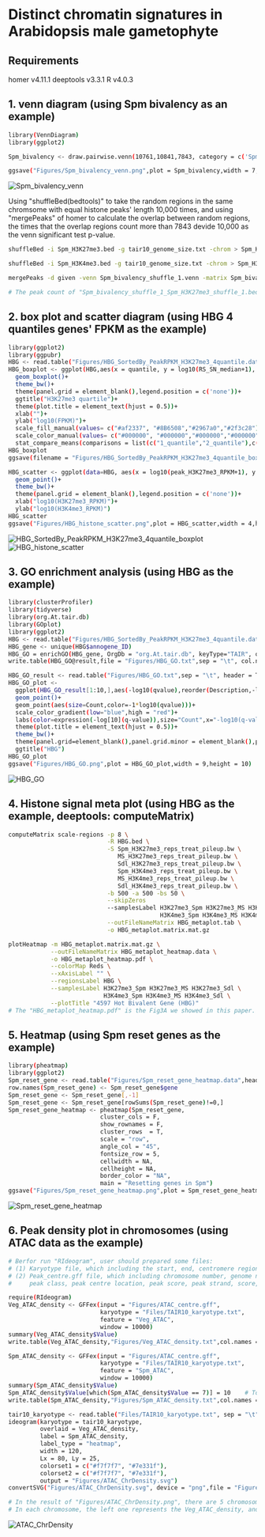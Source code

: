 # Distinct chromatin signatures in Arabidopsis male gametophyte

## Requirements
homer v4.11.1
deeptools v3.3.1
R v4.0.3


## 1. venn diagram (using Spm bivalency as an example)
```bash
library(VennDiagram)
library(ggplot2)

Spm_bivalency <- draw.pairwise.venn(10761,10841,7843, category = c('Spm_H3K27me3','Spm_H3K4me3'), col = "transparent", fill = c("skyblue3", "hotpink3"), alpha = 0.5, label.col = c("darkblue", "white", "darkred"), cex = 2, fontfamily = "serif", fontface = "bold", cat.default.pos = "outer", cat.col = c("darkblue", "darkred"), cat.cex = 1.5, cat.fontfamily = "serif",  cat.pos  = c(10,350),rotation.degree=180,inverted = F)

ggsave("Figures/Spm_bivalency_venn.png",plot = Spm_bivalency,width = 7,height = 7)
```
![Spm_bivalency_venn](https://github.com/Blairewen/Arabidopsis-Pollen/blob/main/Figures/Spm_bivalency_venn.png)

Using "shuffleBed(bedtools)" to take the random regions in the same chromsome with equal histone peaks' length 10,000 times, and using "mergePeaks" of homer to calculate the overlap between random  regions, the times that the overlap regions count more than 7843 devide 10,000 as the venn significant test p-value.

```bash
shuffleBed -i Spm_H3K27me3.bed -g tair10_genome_size.txt -chrom > Spm_H3K27me3_shuffle_1.bed

shuffleBed -i Spm_H3K4me3.bed -g tair10_genome_size.txt -chrom > Spm_H3K4me3_shuffle_1.bed

mergePeaks -d given -venn Spm_bivalency_shuffle_1.venn -matrix Spm_bivalency_shuffle_1 -prefix Spm_bivalency_shuffle_1 Spm_H3K27me3_shuffle_1.bed Spm_H3K4me3_shuffle_1.bed

# The peak count of "Spm_bivalency_shuffle_1_Spm_H3K27me3_shuffle_1.bed_Spm_H3K4me3_shuffle_1.bed" is the overlap of the 1st shuffle.
```

## 2. box plot and scatter diagram (using HBG 4 quantiles genes' FPKM as the example)
```bash
library(ggplot2)
library(ggpubr)
HBG <- read.table("Figures/HBG_SortedBy_PeakRPKM_H3K27me3_4quantile.data",sep = "\t",header = T,quote = "")
HBG_boxplot <- ggplot(HBG,aes(x = quantile, y = log10(RS_SN_median+1), fill = quantile)) + 
  geom_boxplot()+
  theme_bw()+
  theme(panel.grid = element_blank(),legend.position = c('none'))+
  ggtitle("H3K27me3 quartile")+
  theme(plot.title = element_text(hjust = 0.5))+
  xlab("")+
  ylab("log10(FPKM)")+
  scale_fill_manual(values= c("#af2337", "#8B6508","#2967a0","#2f3c28"))+
  scale_color_manual(values= c("#000000", "#000000","#000000","#000000"))+
  stat_compare_means(comparisons = list(c("1_quantile","2_quantile"),c("2_quantile","3_quantile"),c("3_quantile","4_quantile")))
HBG_boxplot
ggsave(filename = "Figures/HBG_SortedBy_PeakRPKM_H3K27me3_4quantile_boxplot.png",plot = HBG_boxplot,width = 6,height = 9)

HBG_scatter <- ggplot(data=HBG, aes(x = log10(peak_H3K27me3_RPKM+1), y = log10(peak_H3K4me3_RPKM+1))) + 
  geom_point()+ 
  theme_bw()+
  theme(panel.grid = element_blank(),legend.position = c('none'))+
  xlab("log10(H3K27me3_RPKM)")+
  ylab("log10(H3K4me3_RPKM)")
HBG_scatter
ggsave("Figures/HBG_histone_scatter.png",plot = HBG_scatter,width = 4,height = 4)
```
![HBG_SortedBy_PeakRPKM_H3K27me3_4quantile_boxplot](https://github.com/Blairewen/Arabidopsis-Pollen/blob/main/Figures/HBG_SortedBy_PeakRPKM_H3K27me3_4quantile_boxplot.png)
![HBG_histone_scatter](https://github.com/Blairewen/Arabidopsis-Pollen/blob/main/Figures/HBG_histone_scatter.png)

## 3. GO enrichment analysis (using HBG as the example)
```bash
library(clusterProfiler)
library(tidyverse)
library(org.At.tair.db)
library(GOplot)
library(ggplot2)
HBG <- read.table("Figures/HBG_SortedBy_PeakRPKM_H3K27me3_4quantile.data",sep = "\t",header = T,quote = "")
HBG_gene <- unique(HBG$annogene_ID)
HBG_GO = enrichGO(HBG_gene, OrgDb = "org.At.tair.db", keyType="TAIR", ont="BP",qvalueCutoff = 0.1)
write.table(HBG_GO@result,file = "Figures/HBG_GO.txt",sep = "\t", col.names = T, row.names = F,quote = F)

HBG_GO_result <- read.table("Figures/HBG_GO.txt",sep = "\t", header = T, quote = "")
HBG_GO_plot <- 
  ggplot(HBG_GO_result[1:10,],aes(-log10(qvalue),reorder(Description,-log10(qvalue)))) +
  geom_point()+
  geom_point(aes(size=Count,color=-1*log10(qvalue)))+
  scale_color_gradient(low="blue",high = "red")+
  labs(color=expression(-log[10](q-value)),size="Count",x="-log10(q-value)",y="GO Term")+
  theme(plot.title = element_text(hjust = 0.5))+
  theme_bw()+
  theme(panel.grid=element_blank(),panel.grid.minor = element_blank(),panel.background = element_blank(), axis.line = element_line(colour = "black"))+
  ggtitle("HBG")
HBG_GO_plot
ggsave("Figures/HBG_GO.png",plot = HBG_GO_plot,width = 9,height = 10)
```
![HBG_GO](https://github.com/Blairewen/Arabidopsis-Pollen/blob/main/Figures/HBG_GO.png)

## 4. Histone signal meta plot (using HBG as the example, deeptools: computeMatrix)
```bash
computeMatrix scale-regions -p 8 \
                            -R HBG.bed \
                            -S Spm_H3K27me3_reps_treat_pileup.bw \
                               MS_H3K27me3_reps_treat_pileup.bw \
                               Sdl_H3K27me3_reps_treat_pileup.bw \
                               Spm_H3K4me3_reps_treat_pileup.bw \
                               MS_H3K4me3_reps_treat_pileup.bw \
                               Sdl_H3K4me3_reps_treat_pileup.bw \
                            -b 500 -a 500 -bs 50 \
                            --skipZeros 
                            --samplesLabel H3K27me3_Spm H3K27me3_MS H3K27me3_Sdl \  
                                           H3K4me3_Spm H3K4me3_MS H3K4me3_Sdl \
                            --outFileNameMatrix HBG_metaplot.tab \
                            -o HBG_metaplot.matrix.mat.gz

plotHeatmap -m HBG_metaplot.matrix.mat.gz \
            --outFileNameMatrix HBG_metaplot_heatmap.data \
            -o HBG_metaplot_heatmap.pdf \
            --colorMap Reds \
            --xAxisLabel "" \
            --regionsLabel HBG \
            --samplesLabel H3K27me3_Spm H3K27me3_MS H3K27me3_Sdl \
                           H3K4me3_Spm H3K4me3_MS H3K4me3_Sdl \
            --plotTitle "4597 Hot Bivalent Gene (HBG)"
# The "HBG_metaplot_heatmap.pdf" is the Fig3A we showed in this paper.
```

## 5. Heatmap (using Spm reset genes as the example)
```bash
library(pheatmap)
library(ggplot2)
Spm_reset_gene <- read.table("Figures/Spm_reset_gene_heatmap.data",header = T,sep = "\t",quote = "")
row.names(Spm_reset_gene) <- Spm_reset_gene$gene
Spm_reset_gene <- Spm_reset_gene[,-1]
Spm_reset_gene <- Spm_reset_gene[rowSums(Spm_reset_gene)!=0,]
Spm_reset_gene_heatmap <- pheatmap(Spm_reset_gene,
                          cluster_cols = F,
                          show_rownames = F,
                          cluster_rows  = T,
                          scale = "row",
                          angle_col = "45",
                          fontsize_row = 5,
                          cellwidth = NA,
                          cellheight = NA,
                          border_color = "NA",
                          main = "Resetting genes in Spm")
ggsave("Figures/Spm_reset_gene_heatmap.png",plot = Spm_reset_gene_heatmap,width = 10,height = 5)
```
![Spm_reset_gene_heatmap](https://github.com/Blairewen/Arabidopsis-Pollen/blob/main/Figures/Spm_reset_gene_heatmap.png)

## 6. Peak density plot in chromosomes (using ATAC data as the example)
```bash
# Berfor run "RIdeogram", user should prepared some files:
# (1) Karyotype file, which including the start, end, centromere region of each chromosome;
# (2) Peak_centre.gff file, which including chromosome number, genome name, 
#     peak class, peak centre location, peak score, peak strand, score, peak source.

require(RIdeogram)
Veg_ATAC_density <- GFFex(input = "Figures/ATAC_centre.gff", 
                          karyotype = "Files/TAIR10_karyotype.txt", 
                          feature = "Veg_ATAC", 
                          window = 10000)
summary(Veg_ATAC_density$Value)
write.table(Veg_ATAC_density,"Figures/Veg_ATAC_density.txt",col.names = TRUE,row.names = FALSE,quote = FALSE,sep = "\t")

Spm_ATAC_density <- GFFex(input = "Figures/ATAC_centre.gff", 
                          karyotype = "Files/TAIR10_karyotype.txt", 
                          feature = "Spm_ATAC", 
                          window = 10000)
summary(Spm_ATAC_density$Value)
Spm_ATAC_density$Value[which(Spm_ATAC_density$Value == 7)] = 10    # To make sure the color gradient is consistent with Spm 
write.table(Spm_ATAC_density,"Figures/Spm_ATAC_density.txt",col.names = TRUE,row.names = FALSE,quote = FALSE,sep = "\t")

tair10_karyotype <- read.table("Files/TAIR10_karyotype.txt", sep = "\t", header = T, stringsAsFactors = F)
ideogram(karyotype = tair10_karyotype, 
         overlaid = Veg_ATAC_density, 
         label = Spm_ATAC_density, 
         label_type = "heatmap", 
         width = 120, 
         Lx = 80, Ly = 25, 
         colorset1 = c("#f7f7f7", "#7e331f"), 
         colorset2 = c("#f7f7f7", "#7e331f"),
         output = "Figures/ATAC_ChrDensity.svg") 
convertSVG("Figures/ATAC_ChrDensity.svg", device = "png",file = "Figures/ATAC_ChrDensity.png")

# In the result of "Figures/ATAC_ChrDensity.png", there are 5 chromosomes. 
# In each chromosome, the left one represents the Veg_ATAC_density, and the right one represents the Spm_ATAC_density.
```
![ATAC_ChrDensity](https://github.com/Blairewen/Arabidopsis-Pollen/blob/main/Figures/ATAC_ChrDensity.png)